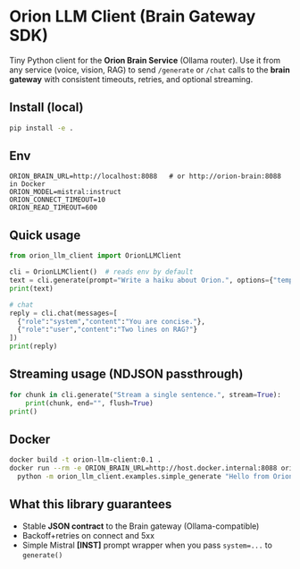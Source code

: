 # Orion LLM Client (Brain Gateway SDK)

Tiny Python client for the **Orion Brain Service** (Ollama router).
Use it from any service (voice, vision, RAG) to send `/generate` or `/chat` calls
to the **brain gateway** with consistent timeouts, retries, and optional streaming.

## Install (local)
```bash
pip install -e .
```

## Env
```
ORION_BRAIN_URL=http://localhost:8088   # or http://orion-brain:8088 in Docker
ORION_MODEL=mistral:instruct
ORION_CONNECT_TIMEOUT=10
ORION_READ_TIMEOUT=600
```

## Quick usage
```python
from orion_llm_client import OrionLLMClient

cli = OrionLLMClient()  # reads env by default
text = cli.generate(prompt="Write a haiku about Orion.", options={"temperature": 0.7})
print(text)

# chat
reply = cli.chat(messages=[
  {"role":"system","content":"You are concise."},
  {"role":"user","content":"Two lines on RAG?"}
])
print(reply)
```

## Streaming usage (NDJSON passthrough)
```python
for chunk in cli.generate("Stream a single sentence.", stream=True):
    print(chunk, end="", flush=True)
print()
```

## Docker
```bash
docker build -t orion-llm-client:0.1 .
docker run --rm -e ORION_BRAIN_URL=http://host.docker.internal:8088 orion-llm-client:0.1 \
  python -m orion_llm_client.examples.simple_generate "Hello from Orion!"
```

## What this library guarantees
- Stable **JSON contract** to the Brain gateway (Ollama-compatible)
- Backoff+retries on connect and 5xx
- Simple Mistral **[INST]** prompt wrapper when you pass `system=...` to `generate()`
